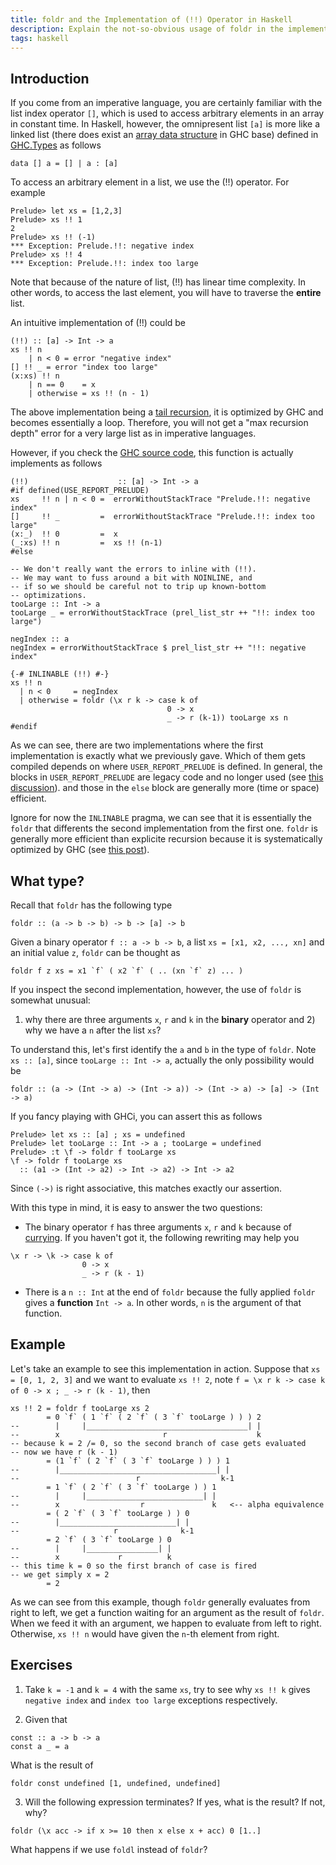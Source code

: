 ```yaml
---
title: foldr and the Implementation of (!!) Operator in Haskell
description: Explain the not-so-obvious usage of foldr in the implementation of list index operator (!!) through type inspection and a simple example.
tags: haskell
---
```


## Introduction

If you come from an imperative language, you are certainly familiar with the list index operator `[]`,
which is used to access arbitrary elements in an array in constant time.
In Haskell, however, the omnipresent list `[a]` is more like a linked list
(there does exist an [array data structure](https://hackage.haskell.org/package/array) in GHC base)
defined in [GHC.Types](https://hackage.haskell.org/package/ghc-prim-0.5.3/docs/GHC-Types.html) as follows

~~~~~{.haskell}
data [] a = [] | a : [a]
~~~~~

To access an arbitrary element in a list, we use the (!!) operator.
For example

~~~~~{.haskell}
Prelude> let xs = [1,2,3]
Prelude> xs !! 1
2
Prelude> xs !! (-1)
*** Exception: Prelude.!!: negative index
Prelude> xs !! 4
*** Exception: Prelude.!!: index too large
~~~~~

Note that because of the nature of list, (!!) has linear time complexity.
In other words, to access the last element, you will have to traverse the **entire** list.

An intuitive implementation of (!!) could be

~~~~~{.haskell}
(!!) :: [a] -> Int -> a
xs !! n
    | n < 0 = error "negative index"
[] !! _ = error "index too large"
(x:xs) !! n
    | n == 0    = x
    | otherwise = xs !! (n - 1)
~~~~~

The above implementation being a [tail recursion](https://en.wikipedia.org/wiki/Tail_call),
it is optimized by GHC and becomes essentially a loop.
Therefore, you will not get a "max recursion depth" error for a very large list as in imperative languages.

However, if you check the [GHC source code](https://hackage.haskell.org/package/base-4.12.0.0/docs/src/GHC.List.html#%21%21), this function is actually implements as follows

~~~~~{.haskell}
(!!)                    :: [a] -> Int -> a
#if defined(USE_REPORT_PRELUDE)
xs     !! n | n < 0 =  errorWithoutStackTrace "Prelude.!!: negative index"
[]     !! _         =  errorWithoutStackTrace "Prelude.!!: index too large"
(x:_)  !! 0         =  x
(_:xs) !! n         =  xs !! (n-1)
#else

-- We don't really want the errors to inline with (!!).
-- We may want to fuss around a bit with NOINLINE, and
-- if so we should be careful not to trip up known-bottom
-- optimizations.
tooLarge :: Int -> a
tooLarge _ = errorWithoutStackTrace (prel_list_str ++ "!!: index too large")

negIndex :: a
negIndex = errorWithoutStackTrace $ prel_list_str ++ "!!: negative index"

{-# INLINABLE (!!) #-}
xs !! n
  | n < 0     = negIndex
  | otherwise = foldr (\x r k -> case k of
                                   0 -> x
                                   _ -> r (k-1)) tooLarge xs n
#endif
~~~~~

As we can see, there are two implementations 
where the first implementation is exactly what we previously gave.
Which of them gets compiled depends on where
`USER_REPORT_PRELUDE` is defined.
In general, the blocks in `USER_REPORT_PRELUDE` are legacy code and no longer used
(see [this discussion](https://mail.haskell.org/pipermail/ghc-devs/2014-October/006948.html)).
and those in the `else` block are generally more (time or space) efficient.

Ignore for now the `INLINABLE` pragma,
we can see that it is essentially the `foldr` that differents the second implementation from the first one.
`foldr` is generally more efficient than explicite recursion
because it is systematically optimized by GHC (see [this post](https://www.stackbuilders.com/tutorials/haskell/ghc-optimization-and-fusion/)).

## What type?

Recall that `foldr` has the following type

~~~~~{.haskell}
foldr :: (a -> b -> b) -> b -> [a] -> b
~~~~~

Given a binary operator `f :: a -> b -> b`, a list `xs = [x1, x2, ..., xn]` and an initial value `z`,
`foldr` can be thought as

~~~~~{.haskell}
foldr f z xs = x1 `f` ( x2 `f` ( .. (xn `f` z) ... )
~~~~~

If you inspect the second implementation, however, the use of `foldr` is somewhat unusual:
1) why there are three arguments `x`, `r` and `k` in the **binary** operator
and 2) why we have a `n` after the list `xs`?

To understand this, let's first identify the `a` and `b` in the type of `foldr`.
Note `xs :: [a]`, since `tooLarge :: Int -> a`, actually the only possibility would be

~~~~~{.haskell}
foldr :: (a -> (Int -> a) -> (Int -> a)) -> (Int -> a) -> [a] -> (Int -> a)
~~~~~

If you fancy playing with GHCi, you can assert this as follows

~~~~~{.haskell}
Prelude> let xs :: [a] ; xs = undefined
Prelude> let tooLarge :: Int -> a ; tooLarge = undefined
Prelude> :t \f -> foldr f tooLarge xs
\f -> foldr f tooLarge xs
  :: (a1 -> (Int -> a2) -> Int -> a2) -> Int -> a2
~~~~~

Since `(->)` is right associative, this matches exactly our assertion.

With this type in mind, it is easy to answer the two questions: 

- The binary operator `f` has three arguments `x`, `r` and `k` because of [currying](https://wiki.haskell.org/Currying). If you haven't got it, the following rewriting may help you

~~~~~{.haskell}
\x r -> \k -> case k of
                0 -> x
                _ -> r (k - 1)
~~~~~

- There is a `n :: Int` at the end of `foldr` because the fully applied `foldr` gives a **function** `Int -> a`. In other words, `n` is the argument of that function.

## Example

Let's take an example to see this implementation in action.
Suppose that `xs = [0, 1, 2, 3]` and we want to evaluate `xs !! 2`, 
note `f = \x r k -> case k of 0 -> x ; _ -> r (k - 1)`, then

~~~~~{.haskell}
xs !! 2 = foldr f tooLarge xs 2
        = 0 `f` ( 1 `f` ( 2 `f` ( 3 `f` tooLarge ) ) ) 2
--        |     |____________________________________| |
--        x                       r                    k
-- because k = 2 /= 0, so the second branch of case gets evaluated
-- now we have r (k - 1)
        = (1 `f` ( 2 `f` ( 3 `f` tooLarge ) ) ) 1
--        |___________________________________| |
--                          r                  k-1
        = 1 `f` ( 2 `f` ( 3 `f` tooLarge ) ) 1
--        |     |__________________________| |
--        x                  r               k   <-- alpha equivalence
        = ( 2 `f` ( 3 `f` tooLarge ) ) 0
--        |__________________________| |
--                     r              k-1
        = 2 `f` ( 3 `f` tooLarge ) 0
--        |     |________________| |
--        x             r          k
-- this time k = 0 so the first branch of case is fired
-- we get simply x = 2
        = 2
~~~~~

As we can see from this example, though `foldr` generally evaluates from right to left,
we get a function waiting for an argument as the result of `foldr`.
When we feed it with an argument, we happen to evaluate from left to right.
Otherwise, `xs !! n` would have given the `n`-th element from right.

## Exercises

1. Take `k = -1` and `k = 4` with the same `xs`, try to see why `xs !! k` gives `negative index` and `index too large` exceptions respectively.

2. Given that

~~~~~{.haskell}
const :: a -> b -> a
const a _ = a
~~~~~

What is the result of

~~~~~{.haskell}
foldr const undefined [1, undefined, undefined]
~~~~~

3. Will the following expression terminates? If yes, what is the result? If not, why?

~~~~~{.haskell}
foldr (\x acc -> if x >= 10 then x else x + acc) 0 [1..]
~~~~~

What happens if we use `foldl` instead of `foldr`?
